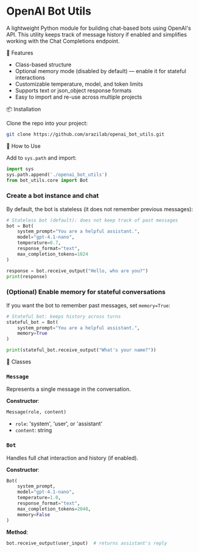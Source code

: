 # OpenAI Bot Utils

A lightweight Python module for building chat-based bots using OpenAI's API. This utility keeps track of message history if enabled and simplifies working with the Chat Completions endpoint.

🧠 Features

- Class-based structure
- Optional memory mode (disabled by default) — enable it for stateful interactions
- Customizable temperature, model, and token limits
- Supports text or json_object response formats
- Easy to import and re-use across multiple projects

📦 Installation

Clone the repo into your project:

```bash
git clone https://github.com/arazilab/openai_bot_utils.git
```

🧩 How to Use

Add to `sys.path` and import:

```python
import sys
sys.path.append('./openai_bot_utils')
from bot_utils.core import Bot
```

### Create a bot instance and chat

By default, the bot is stateless (it does not remember previous messages):

```python
# Stateless bot (default): does not keep track of past messages
bot = Bot(
    system_prompt="You are a helpful assistant.",
    model="gpt-4.1-nano",
    temperature=0.7,
    response_format="text",
    max_completion_tokens=1024
)

response = bot.receive_output("Hello, who are you?")
print(response)
```

### (Optional) Enable memory for stateful conversations

If you want the bot to remember past messages, set `memory=True`:

```python
# Stateful bot: keeps history across turns
stateful_bot = Bot(
    system_prompt="You are a helpful assistant.",
    memory=True
)

print(stateful_bot.receive_output("What's your name?"))
```

🧱 Classes

### `Message`

Represents a single message in the conversation.

**Constructor**:

```python
Message(role, content)
```

- `role`: 'system', 'user', or 'assistant'
- `content`: string

### `Bot`

Handles full chat interaction and history (if enabled).

**Constructor**:

```python
Bot(
    system_prompt,
    model="gpt-4.1-nano",
    temperature=1.0,
    response_format="text",
    max_completion_tokens=2048,
    memory=False
)
```

**Method**:

```python
bot.receive_output(user_input)  # returns assistant's reply
```
